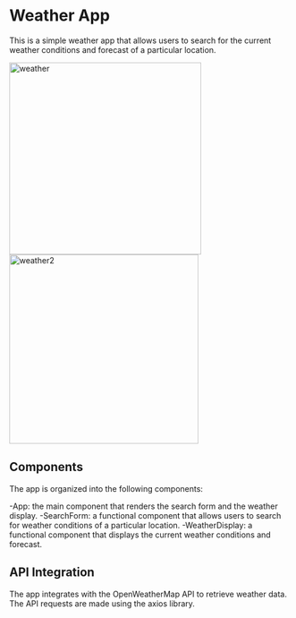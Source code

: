 # Weather App
This is a simple weather app that allows users to search for the current weather conditions and forecast of a particular location.

<img width="343" alt="weather" src="https://user-images.githubusercontent.com/89529159/230719199-e5673cc7-567d-4dc9-821b-c2629c167030.png">
<img width="338" alt="weather2" src="https://user-images.githubusercontent.com/89529159/230719206-954e4f07-677d-4966-b520-6d39a4dea895.png">


## Components
The app is organized into the following components:

-App: the main component that renders the search form and the weather display.
-SearchForm: a functional component that allows users to search for weather conditions of a particular location.
-WeatherDisplay: a functional component that displays the current weather conditions and forecast.

## API Integration
The app integrates with the OpenWeatherMap API to retrieve weather data. The API requests are made using the axios library.
